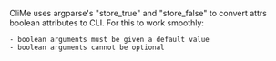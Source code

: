 CliMe uses argparse's "store_true" and "store_false" to convert attrs boolean attributes to CLI.
For this to work smoothly:

    - boolean arguments must be given a default value
    - boolean arguments cannot be optional
